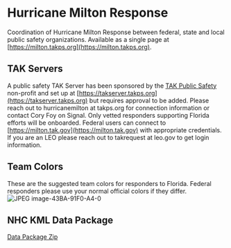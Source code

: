 # Hurricane Milton Response
Coordination of Hurricane Milton Response between federal, state and local public safety organizations. Available as a single page at [https://milton.takps.org](https://milton.takps.org).

## TAK Servers
A public safety TAK Server has been sponsored by the [TAK Public Safety](https://takps.org) non-profit and set up at [https://takserver.takps.org](https://takserver.takps.org) but requires approval to be added. Please reach out to hurricanemilton at takps.org for connection information or contact Cory Foy on Signal. Only vetted responders supporting Florida efforts will be onboarded. Federal users can connect to [https://milton.tak.gov](https://milton.tak.gov) with appropriate credentials. If you are an LEO please reach out to takrequest at leo.gov to get login information.

## Team Colors
These are the suggested team colors for responders to Florida. Federal responders please use your normal official colors if they differ.
![JPEG image-43BA-91F0-A4-0](https://github.com/user-attachments/assets/52907664-fa0d-415a-950b-bd1d72dac640)

## NHC KML Data Package
[Data Package Zip](https://github.com/user-attachments/files/17286314/NHC_MILTON_KML_LINKS.zip)
